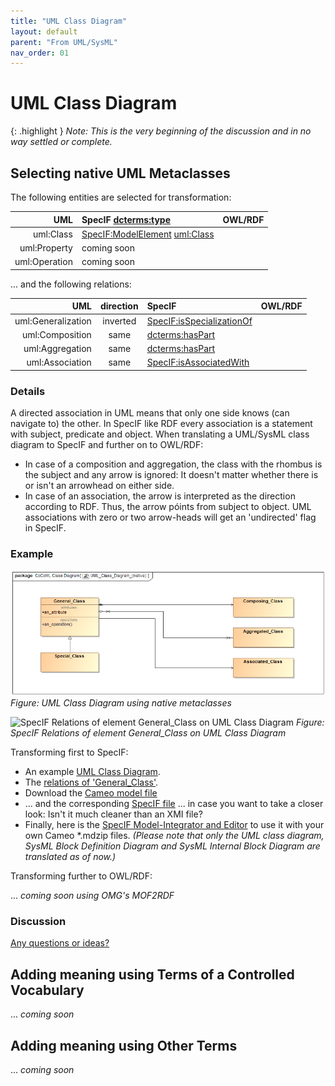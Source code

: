 ```yaml
---
title: "UML Class Diagram"
layout: default
parent: "From UML/SysML"
nav_order: 01
---
```


# UML Class Diagram

{: .highlight }
_Note: This is the very beginning of the discussion and in no way settled or complete._

## Selecting native UML Metaclasses

The following entities are selected for transformation:

| UML | SpecIF <dcterms:type> | OWL/RDF |
| ---: | :--- | :--- |
| uml:Class | <a href="https://specif.de/apps/edit#import=../v1.1/Ontology.specif;view=doc;project=P-SpecIF-Ontology;node=N-DC9wVTLyGWOOBEpHdGRXwrkGNWt" target="_blank">SpecIF:ModelElement</a> <uml:Class> |  |
| uml:Property | coming soon |  |
| uml:Operation | coming soon |  |

... and the following relations:

| UML | direction | SpecIF | OWL/RDF |
| ---: | :---: | :--- | :--- |
| uml:Generalization | inverted | <a href="https://specif.de/apps/edit#import=../v1.1/Ontology.specif;view=doc;project=P-SpecIF-Ontology;node=N-8pUc6Vjp86KYxpBFwvbnduOoHKp" target="_blank">SpecIF:isSpecializationOf</a> |  |
| uml:Composition | same | <a href="https://specif.de/apps/edit#import=../v1.1/Ontology.specif;view=doc;project=P-SpecIF-Ontology;node=N-5AP5qdMeBeBnURVia2BWtTlTL3r" target="_blank">dcterms:hasPart</a> |  |
| uml:Aggregation | same | <a href="https://specif.de/apps/edit#import=../v1.1/Ontology.specif;view=doc;project=P-SpecIF-Ontology;node=N-hmCfLTnuYbWWsE4qqo8zb8CwaE2" target="_blank">dcterms:hasPart</a> |  |
| uml:Association | same | <a href="https://specif.de/apps/edit#import=../v1.1/Ontology.specif;view=doc;project=P-SpecIF-Ontology;node=N-H8KY2yoKNmBqEgSojfGX9oBclMN" target="_blank">SpecIF:isAssociatedWith</a> |  |


### Details

A directed association in UML means that only one side knows (can navigate to) the other. In SpecIF like RDF every association is a statement with subject, predicate and object. When translating a UML/SysML class diagram to SpecIF and further on to OWL/RDF:
- In case of a composition and aggregation, the class with the rhombus is the subject and any arrow is ignored: It doesn't matter whether there is or isn't an arrowhead on either side. 
- In case of an association, the arrow is interpreted as the direction according to RDF. Thus, the arrow póints from subject to object. UML associations with zero or two arrow-heads will get an 'undirected' flag in SpecIF.


### Example

![UML Class Diagram](../assets/images/UML-SysML/UML_Class_Diagram_(native).png)
_Figure: UML Class Diagram using native metaclasses_

![SpecIF Relations of element General_Class on UML Class Diagram](../assets/images/SpecIF-Relations_of_UML_Class_Diagram_(native).png)
_Figure: SpecIF Relations of element General_Class on UML Class Diagram_

Transforming first to SpecIF:
- An example <a href="https://specif.de/apps/edit#import=../examples/CoCoML-Class-Diagram.specif.zip;view=doc;project=eee_1045467100313_135436_1;node=N-8264661645" target="_blank">UML Class Diagram</a>.
- The <a href="https://specif.de/apps/edit#import=../examples/CoCoML-Class-Diagram.specif.zip;view=statements;project=eee_1045467100313_135436_1;node=N-12061513685" target="_blank">relations of 'General_Class'</a>. 
- Download the <a href="CoCoML-UML-Class Diagram](https://github.com/GfSE/CoCoML/V+V/1_Source/CoCoML-UML-Class-Diagram.mdzip" target="_blank">Cameo model file</a>
- ... and the corresponding <a href="https://github.com/GfSE/CoCoML/V+V/CoCoML-Class-Diagram.specif.zip" target="_blank">SpecIF file</a> ... in case you want to take a closer look: Isn't it much cleaner than an XMI file?
- Finally, here is the <a href="https://specif.de/apps-beta/edit.html" target="_blank">SpecIF Model-Integrator and Editor</a> to use it with your own Cameo *.mdzip files. _(Please note that only the UML class diagram, SysML Block Definition Diagram and SysML Internal Block Diagram are translated as of now.)_

Transforming further to OWL/RDF:

... _coming soon using OMG's MOF2RDF_


### Discussion

<a href="https://github.com/GfSE/CoCoML/discussions/5" target="_blank">Any questions or ideas?</a>


## Adding meaning using Terms of a Controlled Vocabulary

... _coming soon_

## Adding meaning using Other Terms

... _coming soon_

